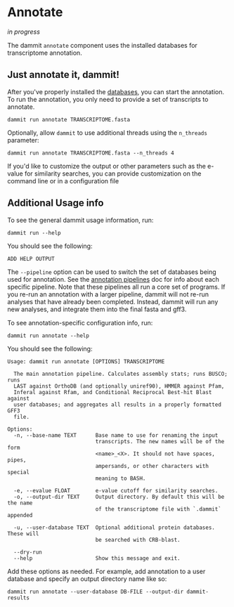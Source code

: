 # Annotate

_in progress_

The dammit `annotate` component uses the installed databases for transcriptome annotation.

## Just annotate it, dammit!

After you've properly installed the [databases](database-usage.md), you can start the annotation.
To run the annotation, you only need to provide a set of transcripts to annotate. 


    dammit run annotate TRANSCRIPTOME.fasta


Optionally, allow `dammit` to use additional threads using the `n_threads` parameter:
    
    dammit run annotate TRANSCRIPTOME.fasta --n_threads 4


If you'd like to customize the output or other parameters such as the e-value for similarity searches,
you can provide customization on the command line or in a configuration file


## Additional Usage info 

To see the general dammit usage information, run:

    dammit run --help

You should see the following:

```
ADD HELP OUTPUT
```

The `--pipeline` option can be used to switch the set of databases being used for annotation.
See the [annotation pipelines](pipelines.md) doc for info about each specific pipeline.
Note that these pipelines all run a core set of programs. If you re-run an annotation with a
larger pipeline, dammit will not re-run analyses that have already been completed. Instead,
dammit will run any new analyses, and integrate them into the final fasta and gff3.

To see annotation-specific configuration info, run:

    dammit run annotate --help

You should see the following:

```
Usage: dammit run annotate [OPTIONS] TRANSCRIPTOME

  The main annotation pipeline. Calculates assembly stats; runs BUSCO; runs
  LAST against OrthoDB (and optionally uniref90), HMMER against Pfam,
  Inferal against Rfam, and Conditional Reciprocal Best-hit Blast against
  user databases; and aggregates all results in a properly formatted GFF3
  file.

Options:
  -n, --base-name TEXT      Base name to use for renaming the input
                            transcripts. The new names will be of the form
                            <name>_<X>. It should not have spaces, pipes,
                            ampersands, or other characters with special
                            meaning to BASH.

  -e, --evalue FLOAT        e-value cutoff for similarity searches.
  -o, --output-dir TEXT     Output directory. By default this will be the name
                            of the transcriptome file with `.dammit` appended

  -u, --user-database TEXT  Optional additional protein databases.  These will
                            be searched with CRB-blast.

  --dry-run
  --help                    Show this message and exit.
```

Add these options as needed. For example, add annotation to a user database and specify an
output directory name like so:

    dammit run annotate --user-database DB-FILE --output-dir dammit-results 


